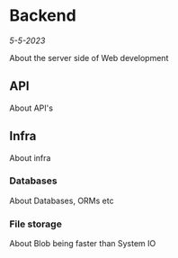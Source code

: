 # Backend
*5-5-2023*

About the server side of Web development

## API

About API's

## Infra

About infra

### Databases

About Databases, ORMs etc

### File storage

About Blob being faster than System IO
